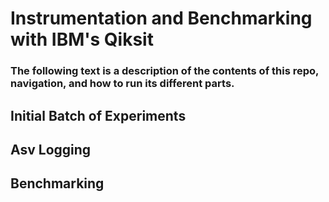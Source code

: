 # Instrumentation and Benchmarking with IBM's Qiksit
### The following text is a description of the contents of this repo, navigation, and how to run its different parts.

## Initial Batch of Experiments

## Asv Logging

## Benchmarking 
